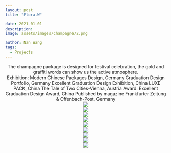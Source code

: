 ```yaml
---
layout: post
title: "Flora.W"

date: 2021-01-01
description:
image: assets/images/champagne/2.png

author: Nan Wang
tags:
  - Projects
---
```


<div class="section-padding bg-white" align="center">
The champagne package is designed for festival celebration, the gold and graffiti words can show us the active atmosphere.
<br>
Exhibition: Modern Chinese Packages Design, Germany
Graduation Design Portfolio, Germany
Excellent Graduation Design Exhibition, China
LUXE PACK, China
The Tale of Two Cities-Vienna, Austria
Award: Excellent Graduation Design Award, China
Published by magazine Frankfurter Zeitung & Offenbach-Post, Germany
</div>

<div class="section-padding" align="center">
<img source type="img/png" src="{{ "assets/images/champagne/1.png" | relative_url }}"/>
</div>

<div class="section-padding" align="center">
<img source type="img/png" src="{{ "assets/images/champagne/2.png" | relative_url }}"/>
</div>
<div class="section-padding" align="center">
<img source type="img/png" src="{{ "assets/images/champagne/3.png" | relative_url }}"/>
</div>
<div class="section-padding" align="center">
<img source type="img/png" src="{{ "assets/images/champagne/4.png" | relative_url }}"/>
</div>
<div class="section-padding" align="center">
<img source type="img/png" src="{{ "assets/images/champagne/5.png" | relative_url }}"/>
</div>
<div class="section-padding" align="center">
<img source type="img/png" src="{{ "assets/images/champagne/6.png" | relative_url }}"/>
</div><div class="section-padding" align="center">
<img source type="img/png" src="{{ "assets/images/champagne/7.png" | relative_url }}"/>
</div><div class="section-padding" align="center">
<img source type="img/png" src="{{ "assets/images/champagne/8.png" | relative_url }}"/>
</div><div class="section-padding" align="center">
<img source type="img/png" src="{{ "assets/images/champagne/9.png" | relative_url }}"/>
</div>
